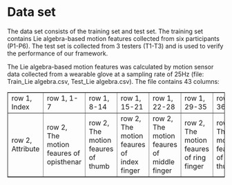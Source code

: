 # Data set
The data set consists of the training set and test set. The training set contains Lie algebra-based motion features collected from six participants (P1-P6). The test set is collected from 3 testers (T1-T3) and is used to verify the performance of our framework.

The Lie algebra-based motion features was calculated by motion sensor data collected from a wearable glove at a sampling rate of 25Hz (file: Train_Lie algebra.csv, Test_Lie algebra.csv).  The file contains 43 columns:
<table border="1">
<tr>
  <td>row 1, Index</td>
  <td>row 1, 1-7</td>
  <td>row 1, 8-14</td>
  <td>row 1, 15-21</td>
  <td>row 1, 22-28</td>
  <td>row 1, 29-35</td>
  <td>row 1, 36-42</td>
  <td>row 1, 43</td>
</tr>
<tr>
  <td>row 2, Attribute</td>
  <td>row 2, The motion feaures of opisthenar</td>
  <td>row 2, The motion feaures of thumb</td>
  <td>row 2, The motion feaures of index finger</td>
  <td>row 2, The motion feaures of middle finger</td>
  <td>row 2, The motion feaures of ring finger</td>
  <td>row 2, The motion feaures of little thumb</td>
  <td>row 2, Label</td>
</tr>
</table>
